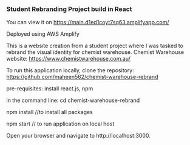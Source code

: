 ### Student Rebranding Project build in React

You can view it on https://main.d1ed1coyt7sq63.amplifyapp.com/

Deployed using AWS Amplify

This is a website creation from a student project where I was tasked to rebrand the visual identity for chemist warehouse. Chemist Warehouse website: https://www.chemistwarehouse.com.au/

To run this application locally, clone the repository: https://github.com/maheen562/chemist-warehouse-rebrand

pre-requisites: install react.js, npm

in the command line: cd chemist-warehouse-rebrand

npm install //to install all packages

npm start // to run application on local host

Open your browser and navigate to http://localhost:3000.
